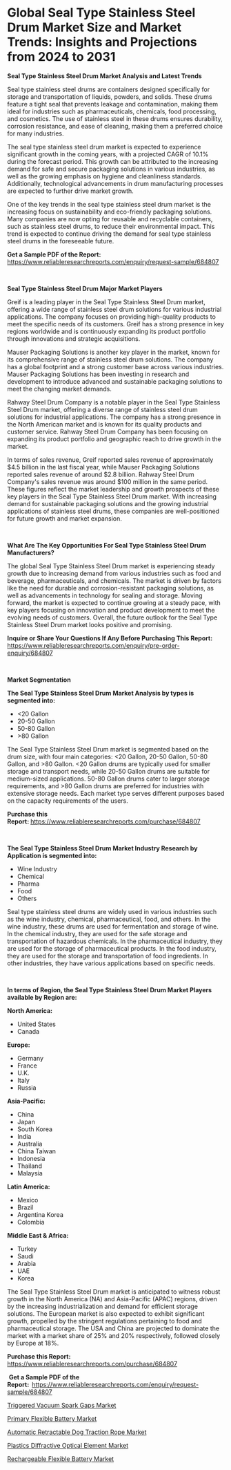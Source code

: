 <p><h1>Global Seal Type Stainless Steel Drum Market Size and Market Trends: Insights and Projections from 2024 to 2031</h1></p><p><strong>Seal Type Stainless Steel Drum Market Analysis and Latest Trends</strong></p>
<p><p>Seal type stainless steel drums are containers designed specifically for storage and transportation of liquids, powders, and solids. These drums feature a tight seal that prevents leakage and contamination, making them ideal for industries such as pharmaceuticals, chemicals, food processing, and cosmetics. The use of stainless steel in these drums ensures durability, corrosion resistance, and ease of cleaning, making them a preferred choice for many industries.</p><p>The seal type stainless steel drum market is expected to experience significant growth in the coming years, with a projected CAGR of 10.1% during the forecast period. This growth can be attributed to the increasing demand for safe and secure packaging solutions in various industries, as well as the growing emphasis on hygiene and cleanliness standards. Additionally, technological advancements in drum manufacturing processes are expected to further drive market growth.</p><p>One of the key trends in the seal type stainless steel drum market is the increasing focus on sustainability and eco-friendly packaging solutions. Many companies are now opting for reusable and recyclable containers, such as stainless steel drums, to reduce their environmental impact. This trend is expected to continue driving the demand for seal type stainless steel drums in the foreseeable future.</p></p>
<p><strong>Get a Sample PDF of the Report:&nbsp;</strong> <a href="https://www.reliableresearchreports.com/enquiry/request-sample/684807">https://www.reliableresearchreports.com/enquiry/request-sample/684807</a></p>
<p>&nbsp;</p>
<p><strong>Seal Type Stainless Steel Drum Major Market Players</strong></p>
<p><p>Greif is a leading player in the Seal Type Stainless Steel Drum market, offering a wide range of stainless steel drum solutions for various industrial applications. The company focuses on providing high-quality products to meet the specific needs of its customers. Greif has a strong presence in key regions worldwide and is continuously expanding its product portfolio through innovations and strategic acquisitions.</p><p>Mauser Packaging Solutions is another key player in the market, known for its comprehensive range of stainless steel drum solutions. The company has a global footprint and a strong customer base across various industries. Mauser Packaging Solutions has been investing in research and development to introduce advanced and sustainable packaging solutions to meet the changing market demands.</p><p>Rahway Steel Drum Company is a notable player in the Seal Type Stainless Steel Drum market, offering a diverse range of stainless steel drum solutions for industrial applications. The company has a strong presence in the North American market and is known for its quality products and customer service. Rahway Steel Drum Company has been focusing on expanding its product portfolio and geographic reach to drive growth in the market.</p><p>In terms of sales revenue, Greif reported sales revenue of approximately $4.5 billion in the last fiscal year, while Mauser Packaging Solutions reported sales revenue of around $2.8 billion. Rahway Steel Drum Company's sales revenue was around $100 million in the same period. These figures reflect the market leadership and growth prospects of these key players in the Seal Type Stainless Steel Drum market. With increasing demand for sustainable packaging solutions and the growing industrial applications of stainless steel drums, these companies are well-positioned for future growth and market expansion.</p></p>
<p>&nbsp;</p>
<p><strong>What Are The Key Opportunities For Seal Type Stainless Steel Drum Manufacturers?</strong></p>
<p><p>The global Seal Type Stainless Steel Drum market is experiencing steady growth due to increasing demand from various industries such as food and beverage, pharmaceuticals, and chemicals. The market is driven by factors like the need for durable and corrosion-resistant packaging solutions, as well as advancements in technology for sealing and storage. Moving forward, the market is expected to continue growing at a steady pace, with key players focusing on innovation and product development to meet the evolving needs of customers. Overall, the future outlook for the Seal Type Stainless Steel Drum market looks positive and promising.</p></p>
<p><strong>Inquire or Share Your Questions If Any Before Purchasing This Report:</strong> <a href="https://www.reliableresearchreports.com/enquiry/pre-order-enquiry/684807">https://www.reliableresearchreports.com/enquiry/pre-order-enquiry/684807</a></p>
<p>&nbsp;</p>
<p><strong>Market Segmentation</strong></p>
<p><strong>The Seal Type Stainless Steel Drum Market Analysis by types is segmented into:</strong></p>
<p><ul><li><20 Gallon</li><li>20-50 Gallon</li><li>50-80 Gallon</li><li>>80 Gallon</li></ul></p>
<p><p>The Seal Type Stainless Steel Drum market is segmented based on the drum size, with four main categories: <20 Gallon, 20-50 Gallon, 50-80 Gallon, and >80 Gallon. <20 Gallon drums are typically used for smaller storage and transport needs, while 20-50 Gallon drums are suitable for medium-sized applications. 50-80 Gallon drums cater to larger storage requirements, and >80 Gallon drums are preferred for industries with extensive storage needs. Each market type serves different purposes based on the capacity requirements of the users.</p></p>
<p><strong>Purchase this Report:&nbsp;</strong><a href="https://www.reliableresearchreports.com/purchase/684807">https://www.reliableresearchreports.com/purchase/684807</a></p>
<p>&nbsp;</p>
<p><strong>The Seal Type Stainless Steel Drum Market Industry Research by Application is segmented into:</strong></p>
<p><ul><li>Wine Industry</li><li>Chemical</li><li>Pharma</li><li>Food</li><li>Others</li></ul></p>
<p><p>Seal type stainless steel drums are widely used in various industries such as the wine industry, chemical, pharmaceutical, food, and others. In the wine industry, these drums are used for fermentation and storage of wine. In the chemical industry, they are used for the safe storage and transportation of hazardous chemicals. In the pharmaceutical industry, they are used for the storage of pharmaceutical products. In the food industry, they are used for the storage and transportation of food ingredients. In other industries, they have various applications based on specific needs.</p></p>
<p>&nbsp;</p>
<p><strong>In terms of Region, the Seal Type Stainless Steel Drum Market Players available by Region are:</strong></p>
<p>
    <p> <strong> North America: </strong>
        <ul>
            <li>United States</li>
            <li>Canada</li>
        </ul>
        </p> 
    <p> <strong> Europe: </strong>
        <ul>
            <li>Germany</li>
            <li>France</li>
            <li>U.K.</li>
            <li>Italy</li>
            <li>Russia</li>
        </ul>
        </p> 
    <p> <strong> Asia-Pacific: </strong>
        <ul>
            <li>China</li>
            <li>Japan</li>
            <li>South Korea</li>
            <li>India</li>
            <li>Australia</li>
            <li>China Taiwan</li>
            <li>Indonesia</li>
            <li>Thailand</li>
            <li>Malaysia</li>
        </ul>
        </p> 
    <p> <strong> Latin America: </strong>
        <ul>
            <li>Mexico</li>
            <li>Brazil</li>
            <li>Argentina Korea</li>
            <li>Colombia</li>
        </ul>
        </p> 
    <p> <strong> Middle East & Africa: </strong>
        <ul>
            <li>Turkey</li>
            <li>Saudi</li>
            <li>Arabia</li>
            <li>UAE</li>
            <li>Korea</li>
        </ul>
    </p>
    </p>
<p><p>The Seal Type Stainless Steel Drum market is anticipated to witness robust growth in the North America (NA) and Asia-Pacific (APAC) regions, driven by the increasing industrialization and demand for efficient storage solutions. The European market is also expected to exhibit significant growth, propelled by the stringent regulations pertaining to food and pharmaceutical storage. The USA and China are projected to dominate the market with a market share of 25% and 20% respectively, followed closely by Europe at 18%.</p></p>
<p><strong>Purchase this Report: </strong><a href="https://www.reliableresearchreports.com/purchase/684807">https://www.reliableresearchreports.com/purchase/684807</a></p>
<p>&nbsp;<strong>Get a Sample PDF of the Report:&nbsp;&nbsp;</strong><a href="https://www.reliableresearchreports.com/enquiry/request-sample/684807">https://www.reliableresearchreports.com/enquiry/request-sample/684807</a></p>
<p><strong></strong></p>
<p><p><a href="https://view.publitas.com/reportprime-1/triggered-vacuum-spark-gaps-market-provides-detailed-segmentation-of-this-market-based-on-type-application-and-region-and-forecast-for-the-period-from-2024-2031/">Triggered Vacuum Spark Gaps Market</a></p><p><a href="https://gamy-alyssum-396.notion.site/Insights-into-Primary-Flexible-Battery-Market-Size-Analysing-Market-Share-Trends-and-Growth-from--82f39e49c1c740c7938f9fbea02ef3f3">Primary Flexible Battery Market</a></p><p><a href="https://view.publitas.com/reportprime-1/automatic-retractable-dog-traction-rope-market-research-report-provides-thorough-industry-overview-which-offers-an-in-depth-analysis-of-product-trends-and-new-market-divisions/">Automatic Retractable Dog Traction Rope Market</a></p><p><a href="https://boundless-drawbridge-702.notion.site/Plastics-Diffractive-Optical-Element-Market-Size-Evaluating-its-Market-Trends-Growth-and-Projecti-0577060136f74050809947f763e7607d">Plastics Diffractive Optical Element Market</a></p><p><a href="https://natural-crush-b99.notion.site/Rechargeable-Flexible-Battery-Market-Research-Report-Provides-Critical-Insights-that-can-help-Shape--204244274a70468b9921d71020e32e90">Rechargeable Flexible Battery Market</a></p></p>